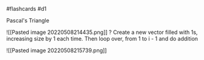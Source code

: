 #flashcards 
#d1 

Pascal's Triangle

![[Pasted image 20220508214435.png]]
?
Create a new vector filled with 1s, increasing size by 1 each time.
Then loop over, from 1 to i - 1 and do addition

![[Pasted image 20220508215739.png]]


<!--SR:!2022-03-10,52,250-->